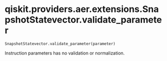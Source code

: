 # qiskit.providers.aer.extensions.SnapshotStatevector.validate\_parameter

`SnapshotStatevector.validate_parameter(parameter)`

Instruction parameters has no validation or normalization.
